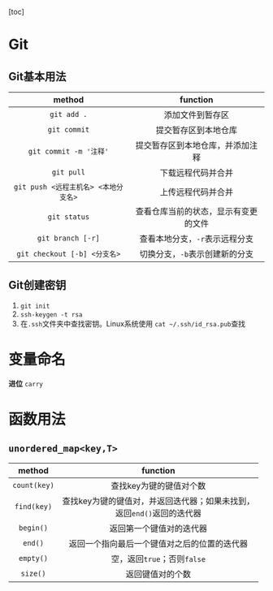 [toc]

# Git

## Git基本用法

|                method                |               function               |
| :----------------------------------: | :----------------------------------: |
|             `git add .`              |           添加文件到暂存区           |
|             `git commit`             |         提交暂存区到本地仓库         |
|        `git commit -m '注释'`        |   提交暂存区到本地仓库，并添加注释   |
|              `git pull`              |          下载远程代码并合并          |
| `git push <远程主机名> <本地分支名>` |          上传远程代码并合并          |
|             `git status`             | 查看仓库当前的状态，显示有变更的文件 |
|          `git branch [-r]`           |    查看本地分支，`-r`表示远程分支    |
|     `git checkout [-b] <分支名>`     |    切换分支，`-b`表示创建新的分支    |

## Git创建密钥

1. `git init`
2. `ssh-keygen -t rsa`
3. 在`.ssh`文件夹中查找密钥。Linux系统使用 `cat ~/.ssh/id_rsa.pub`查找





# 变量命名

**进位**   `carry`



# 函数用法

## `unordered_map<key,T>`

|    method    |                           function                           |
| :----------: | :----------------------------------------------------------: |
| `count(key)` |                   查找key为键的键值对个数                    |
| `find(key)`  | 查找key为键的键值对，并返回迭代器；如果未找到，<br />返回`end()`返回的迭代器 |
|  `begin()`   |                   返回第一个键值对的迭代器                   |
|   `end()`    |         返回一个指向最后一个键值对之后的位置的迭代器         |
|  `empty()`   |                 空，返回`true`；否则`false`                  |
|   `size()`   |                       返回键值对的个数                       |





